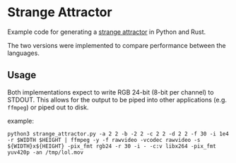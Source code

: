 # Strange Attractor
Example code for generating a [strange attractor](https://en.wikipedia.org/wiki/Attractor#Strange_attractor) in Python and Rust.

The two versions were implemented to compare performance between the languages.

## Usage
Both implementations expect to write RGB 24-bit (8-bit per channel) to STDOUT. This allows for the output to be piped into other applications (e.g. `ffmpeg`) or piped out to disk.

example:

```
python3 strange_attractor.py -a 2 2 -b -2 2 -c 2 2 -d 2 2 -f 30 -i 1e4 -r $WIDTH $HEIGHT | ffmpeg -y -f rawvideo -vcodec rawvideo -s ${WIDTH}x${HEIGHT} -pix_fmt rgb24 -r 30 -i - -c:v libx264 -pix_fmt yuv420p -an /tmp/lol.mov
```
